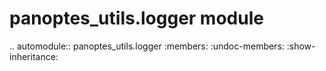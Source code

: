 panoptes\_utils.logger module
=============================

.. automodule:: panoptes_utils.logger
    :members:
    :undoc-members:
    :show-inheritance:
